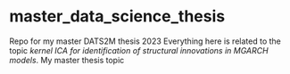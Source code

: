 # master_data_science_thesis
Repo for my master DATS2M thesis 2023
Everything here is related to the topic _kernel ICA for identification of structural innovations in MGARCH models_. My master thesis topic 
